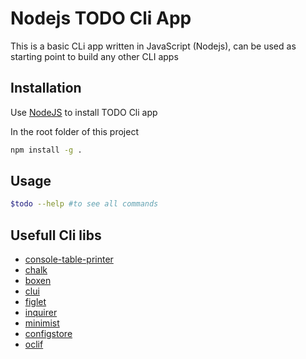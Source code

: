 # Nodejs TODO Cli App

This is a basic CLi app written in JavaScript (Nodejs), can be used as
starting point to build any other CLI apps

## Installation

Use [NodeJS](https://nodejs.org/en/download) to install TODO Cli app

In the root folder of this project

```bash
npm install -g .
```

## Usage

```bash
$todo --help #to see all commands

```

## Usefull Cli libs

-   [console-table-printer](https://console-table.netlify.app/docs/)
-   [chalk](https://www.npmjs.com/package/chalk)
-   [boxen](https://github.com/sindresorhus/boxen)
-   [clui](https://www.npmjs.com/package/clui)
-   [figlet](https://www.npmjs.com/package/figlet)
-   [inquirer](https://www.npmjs.com/package/inquirer)
-   [minimist](https://www.npmjs.com/package/minimist)
-   [configstore](https://www.npmjs.com/package/configstore)
-   [oclif](https://oclif.io/)
